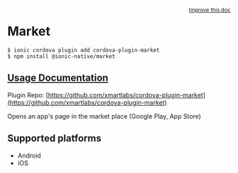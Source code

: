 <a style="float:right;font-size:12px;" href="http://github.com/ionic-team/ionic-native/edit/master/src/@ionic-native/plugins/market/index.ts#L1">
  Improve this doc
</a>

# Market

```
$ ionic cordova plugin add cordova-plugin-market
$ npm install @ionic-native/market
```

## [Usage Documentation](https://ionicframework.com/docs/native/market/)

Plugin Repo: [https://github.com/xmartlabs/cordova-plugin-market](https://github.com/xmartlabs/cordova-plugin-market)

Opens an app's page in the market place (Google Play, App Store)

## Supported platforms
- Android
- iOS



